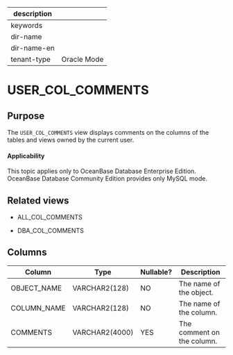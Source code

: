 | description ||
|---|---|
| keywords ||
| dir-name ||
| dir-name-en ||
| tenant-type | Oracle Mode |

USER_COL_COMMENTS
======================================

Purpose
-----------

The `USER_COL_COMMENTS` view displays comments on the columns of the tables and views owned by the current user.

<main id="notice" >
    <h4>Applicability</h4>
    <p>This topic applies only to OceanBase Database Enterprise Edition. OceanBase Database Community Edition provides only MySQL mode. </p>
  </main>

Related views
-------------

* ALL_COL_COMMENTS

* DBA_COL_COMMENTS

Columns
-------------

| **Column** | **Type** | **Nullable?** | **Description** |
|-------------|----------------|----------------|--------|
| OBJECT_NAME | VARCHAR2(128) | NO | The name of the object. |
| COLUMN_NAME | VARCHAR2(128) | NO | The name of the column. |
| COMMENTS | VARCHAR2(4000) | YES | The comment on the column. |
